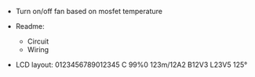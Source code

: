 - Turn on/off fan based on mosfet temperature
- Readme: 
  - Circuit
  - Wiring


- LCD layout:
  0123456789012345
  C 99%0 123m/12A2 
  B12V3 L23V5 125°
